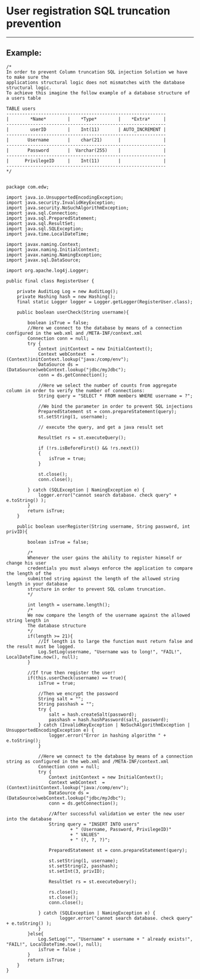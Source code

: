 # User registration SQL truncation prevention
-------

## Example:


	/*
	In order to prevent Column truncation SQL injection Solution we have to make sure the
	applications structural logic does not mismatches with the database structural logic.
	To achieve this imagine the follow example of a database structure of a users table

	TABLE users
	------------------------------------------------------------
	|        *Name*        |    *Type*        |    *Extra*     |
	------------------------------------------------------------
	|        userID        |    Int(11)       | AUTO_INCREMENT |
	------------------------------------------------------------
	|       Username       |    char(21)      |                |
	------------------------------------------------------------
	|       Password       |  Varchar(255)    |                |
	------------------------------------------------------------
	|      PrivilegeID     |    Int(11)       |                |
	------------------------------------------------------------
	*/


	package com.edw;

	import java.io.UnsupportedEncodingException;
	import java.security.InvalidKeyException;
	import java.security.NoSuchAlgorithmException;
	import java.sql.Connection;
	import java.sql.PreparedStatement;
	import java.sql.ResultSet;
	import java.sql.SQLException;
	import java.time.LocalDateTime;

	import javax.naming.Context;
	import javax.naming.InitialContext;
	import javax.naming.NamingException;
	import javax.sql.DataSource;

	import org.apache.log4j.Logger;

	public final class RegisterUser {
		
		private AuditLog Log = new AuditLog();
		private Hashing hash = new Hashing();
		final static Logger logger = Logger.getLogger(RegisterUser.class);
		
		public boolean userCheck(String username){
			
			boolean isTrue = false; 
			//Here we connect to the database by means of a connection configured in the web.xml and /META-INF/context.xml 
			Connection conn = null;
			try {
				Context initContext = new InitialContext();
				Context webContext  = (Context)initContext.lookup("java:/comp/env");
				DataSource ds = (DataSource)webContext.lookup("jdbc/myJdbc");
				conn = ds.getConnection();	

				//Here we select the number of counts from aggregate column in order to verify the number of connections:
				String query = "SELECT * FROM members WHERE username = ?";
			
				//We bind the parameter in order to prevent SQL injections
				PreparedStatement st = conn.prepareStatement(query);
				st.setString(1, username);
				
				// execute the query, and get a java result set

				ResultSet rs = st.executeQuery();
				
				if (!rs.isBeforeFirst() && !rs.next())
				{
					isTrue = true;
				}
				
				st.close();
				conn.close();
				
			} catch (SQLException | NamingException e) {
				logger.error("cannot search database. check query" + e.toString() );
			}
			return isTrue;
		}
		
		public boolean userRegister(String username, String password, int privID){

			boolean isTrue = false;
			
			/*
			Whenever the user gains the ability to register himself or change his user
			credentials you must always enforce the application to compare the length of the
			submitted string against the length of the allowed string length in your database
			structure in order to prevent SQL column truncation.
			*/
			
			int length = username.length(); 
			/*
			We now compare the length of the username against the allowed string length in
			The database structure
			*/
			if(length >= 21){
				//If length is to large the function must return false and the result must be logged.
				Log.SetLog(username, "Username was to long!", "FAIL!", LocalDateTime.now(), null);
			}
			
			//If true then register the user!       
			if(this.userCheck(username) == true){
				isTrue = true;
				
				//Then we encrypt the password
				String salt = "";
				String passhash = "";
				try {
					salt = hash.createSalt(password);	    	 
					passhash = hash.hashPassword(salt, password);
				} catch (InvalidKeyException | NoSuchAlgorithmException | UnsupportedEncodingException e) {
					logger.error("Error in hashing algorithm " + e.toString();
				}   
				
				//Here we connect to the database by means of a connection string as configured in the web.xml and /META-INF/context.xml 
				Connection conn = null;
				try {	
					Context initContext = new InitialContext();
					Context webContext  = (Context)initContext.lookup("java:/comp/env");
					DataSource ds = (DataSource)webContext.lookup("jdbc/myJdbc");
					conn = ds.getConnection();	
					
					//After successful validation we enter the new user into the database
					String query = "INSERT INTO users"
							+ " (Username, Password, PrivilegeID)"
							+ " VALUES"
							+ " (?, ?, ?)";
						
					PreparedStatement st = conn.prepareStatement(query);
					
					st.setString(1, username);
					st.setString(2, passhash);
					st.setInt(3, privID);

					ResultSet rs = st.executeQuery();
							
					rs.close();
					st.close();
					conn.close();
					
				} catch (SQLException | NamingException e) {
						logger.error("cannot search database. check query" + e.toString() );
				}
			}else{
				Log.SetLog("", "Username" + username + " already exists!", "FAIL!", LocalDateTime.now(), null);
				isTrue = false ;
			}
			return isTrue;
		}	
	}
    